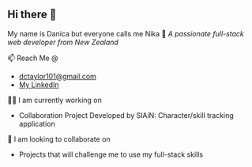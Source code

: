 ## Hi there 👋 

My name is Danica but everyone calls me Nika 🙂
*A passionate full-stack web developer from New Zealand*

📫 Reach Me @
- dctaylor101@gmail.com
- [My LinkedIn](www.linkedin.com/in/danica-taylor-nz)

👩‍💻 I am currently working on
- Collaboration Project Developed by SlAiN: Character/skill tracking application

👯 I am looking to collaborate on
- Projects that will challenge me to use my full-stack skills



  

<!--
**danica-taylor/danica-taylor** is a ✨ _special_ ✨ repository because its `README.md` (this file) appears on your GitHub profile.

Here are some ideas to get you started:

- 🔭 I’m currently working on ...
- 🌱 I’m currently learning ...
- 👯 I’m looking to collaborate on ...
- 🤔 I’m looking for help with ...
- 💬 Ask me about ...
- 📫 How to reach me: ...
- 😄 Pronouns: ...
- ⚡ Fun fact: ...
-->

